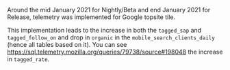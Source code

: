 Around the mid January 2021 for Nightly/Beta and end January 2021 for Release, telemetry was implemented for Google topsite tile.

This implementation leads to the increase in both the `tagged_sap` and `tagged_follow_on` and drop in `organic` in the `mobile_search_clients_daily` (hence all tables based on it). You can see https://sql.telemetry.mozilla.org/queries/79738/source#198048 the increase in `tagged_rate`.
